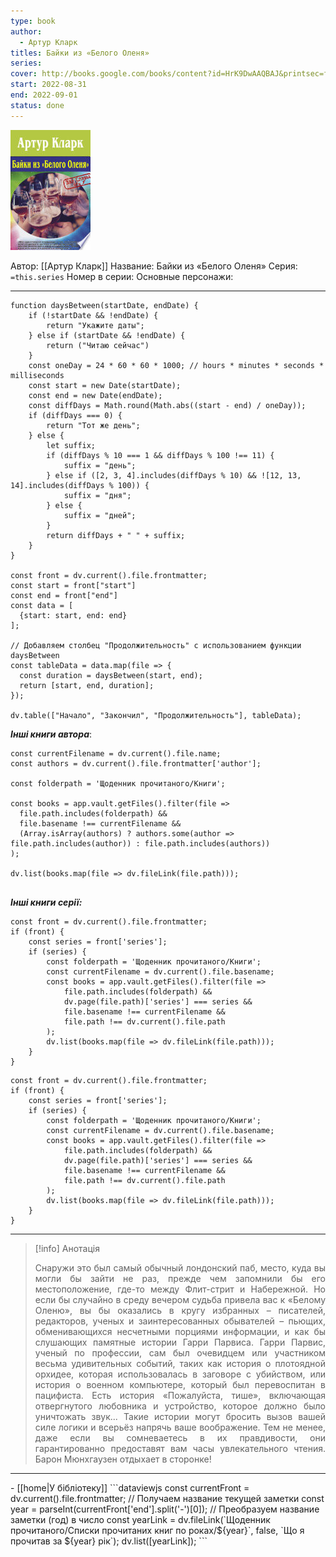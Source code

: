 ```yaml
---
type: book
author:
  - Артур Кларк
titles: Байки из «Белого Оленя»
series: 
cover: http://books.google.com/books/content?id=HrK9DwAAQBAJ&printsec=frontcover&img=1&zoom=1&edge=curl&source=gbs_api
start: 2022-08-31
end: 2022-09-01
status: done
---
```

![cover|150](media/cover!150-262.jpg)

Автор: [[Артур Кларк]]
Название: Байки из «Белого Оленя»
Серия:  `=this.series`
Номер в серии:
Основные персонажи:

---
```dataviewjs
function daysBetween(startDate, endDate) {
	if (!startDate && !endDate) { 
		return "Укажите даты"; 
	} else if (startDate && !endDate) {
		return ("Читаю сейчас")
	}
	const oneDay = 24 * 60 * 60 * 1000; // hours * minutes * seconds * milliseconds
	const start = new Date(startDate);
	const end = new Date(endDate);
	const diffDays = Math.round(Math.abs((start - end) / oneDay));
	if (diffDays === 0) {
		return "Тот же день";   
	} else {
		let suffix;     
	    if (diffDays % 10 === 1 && diffDays % 100 !== 11) {
		    suffix = "день";     
	    } else if ([2, 3, 4].includes(diffDays % 10) && ![12, 13, 14].includes(diffDays % 100)) {
			suffix = "дня";     
		} else {       
			suffix = "дней";     
		}          
		return diffDays + " " + suffix;   
	} 
}  

const front = dv.current().file.frontmatter;
const start = front["start"]
const end = front["end"]
const data = [
  {start: start, end: end}
];

// Добавляем столбец "Продолжительность" с использованием функции daysBetween
const tableData = data.map(file => {
  const duration = daysBetween(start, end);
  return [start, end, duration];
});

dv.table(["Начало", "Закончил", "Продолжительность"], tableData);
```
***Інші книги автора***:
```dataviewjs
const currentFilename = dv.current().file.name;
const authors = dv.current().file.frontmatter['author'];

const folderpath = 'Щоденник прочитаного/Книги';

const books = app.vault.getFiles().filter(file =>
  file.path.includes(folderpath) &&
  file.basename !== currentFilename &&
  (Array.isArray(authors) ? authors.some(author => file.path.includes(author)) : file.path.includes(authors))
);

dv.list(books.map(file => dv.fileLink(file.path)));


```
***Інші книги серії:***
```dataviewjs
const front = dv.current().file.frontmatter;
if (front) {
	const series = front['series'];
	if (series) {
		const folderpath = 'Щоденник прочитаного/Книги';
		const currentFilename = dv.current().file.basename;
		const books = app.vault.getFiles().filter(file =>  
			file.path.includes(folderpath) && 
			dv.page(file.path)['series'] === series && 
			file.basename !== currentFilename &&
			file.path !== dv.current().file.path 
		);
		dv.list(books.map(file => dv.fileLink(file.path)));
	}
}

```

```dataviewjs
const front = dv.current().file.frontmatter;
if (front) {
	const series = front['series'];
	if (series) {
		const folderpath = 'Щоденник прочитаного/Книги';
		const currentFilename = dv.current().file.basename;
		const books = app.vault.getFiles().filter(file =>  
			file.path.includes(folderpath) && 
			dv.page(file.path)['series'] === series && 
			file.basename !== currentFilename &&
			file.path !== dv.current().file.path 
		);
		dv.list(books.map(file => dv.fileLink(file.path)));
	}
}

```

---
>[!info] Анотація
><p align="justify">Снаружи это был самый обычный лондонский паб, место, куда вы могли бы зайти не раз, прежде чем запомнили бы его местоположение, где-то между Флит-стрит и Набережной. Но если бы случайно в среду вечером судьба привела вас к «Белому Оленю», вы бы оказались в кругу избранных – писателей, редакторов, ученых и заинтересованных обывателей – пьющих, обменивающихся несчетными порциями информации, и как бы слушающих памятные истории Гарри Парвиса. Гарри Парвис, ученый по профессии, сам был очевидцем или участником весьма удивительных событий, таких как история о плотоядной орхидее, которая использовалась в заговоре с убийством, или история о военном компьютере, который был перевоспитан в пацифиста. Есть история «Пожалуйста, тише», включающая отвергнутого любовника и устройство, которое должно было уничтожать звук... Такие истории могут бросить вызов вашей силе логики и всерьёз напрячь ваше воображение. Тем не менее, даже если вы сомневаетесь в их правдивости, они гарантированно предоставят вам часы увлекательного чтения. Барон Мюнхгаузен отдыхает в сторонке!</p>
___

<p align="justify"></p>
- [[home|У бібліотеку]]
```dataviewjs
const currentFront = dv.current().file.frontmatter; // Получаем название текущей заметки
const year = parseInt(currentFront['end'].split('-')[0]); // Преобразуем название заметки (год) в число
const yearLink = dv.fileLink(`Щоденник прочитаного/Списки прочитаних книг по роках/${year}`, false, `Що я прочитав за ${year} рік`);
dv.list([yearLink]);
```